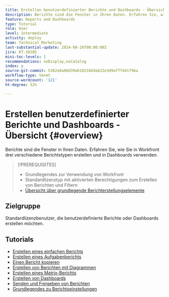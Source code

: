 ```yaml
---
title: Erstellen benutzerdefinierter Berichte und Dashboards - Übersicht
description: Berichte sind die Fenster in Ihren Daten. Erfahren Sie, wie Sie in Workfront drei verschiedene Berichtstypen erstellen und in Dashboards verwenden.
feature: Reports and Dashboards
type: Tutorial
role: User
level: Intermediate
activity: deploy
team: Technical Marketing
last-substantial-update: 2024-08-26T00:00:00Z
jira: KT-10285
mini-toc-levels: 1
recommendations: noDisplay,noCatalog
index: y
source-git-commit: 5362e8a60d39e61021bb9ab22e3d9afffd41f96a
workflow-type: tm+mt
source-wordcount: '121'
ht-degree: 52%

---
```



# Erstellen benutzerdefinierter Berichte und Dashboards - Übersicht {#overview}

Berichte sind die Fenster in Ihren Daten. Erfahren Sie, wie Sie in Workfront drei verschiedene Berichtstypen erstellen und in Dashboards verwenden.

>[!PREREQUISITES]
>
>* Grundlegendes zur Verwendung von Workfront
>* Standardlizenztyp mit aktivierten Berechtigungen zum Erstellen von Berichten und Filtern
>* [Übersicht über grundlegende Berichterstellungselemente](https://experienceleague.adobe.com/?recommended=Workfront-U-1-2022.1.reporting&amp;lang=de)


## Zielgruppe

Standardlizenzbenutzer, die benutzerdefinierte Berichte oder Dashboards erstellen möchten.

## Tutorials

* [Erstellen eines einfachen Berichts](create-a-simple-report.md)
* [Erstellen eines Aufgabenberichts](create-a-task-report.md)
* [Einen Bericht kopieren](copy-a-report.md)
* [Erstellen von Berichten mit Diagrammen](create-reports-with-charts.md)
* [Erstellen eines Matrix-Berichts](create-a-matrix-report.md)
* [Erstellen von Dashboards](create-dashboards.md)
* [Senden und Freigeben von Berichten](how-to-send-and-share-reports.md)
* [Grundlegendes zu Berichtseinstellungen](report-settings.md)

